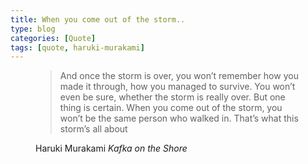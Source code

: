 ```yaml
---
title: When you come out of the storm..
type: blog
categories: [Quote]
tags: [quote, haruki-murakami]
---
```


<figure>
    <blockquote class="blockquote">
        <p>And once the storm is over, you won’t remember how you made it through, how you managed to survive. You won’t even be sure, whether the storm is really over. But one thing is certain. When you come out of the storm, you won’t be the same person who walked in. That’s what this storm’s all about</p>
    </blockquote>
    <figcaption class="blockquote-footer">
        Haruki Murakami <cite title="Source Title">Kafka on the Shore</cite>
    </figcaption>
</figure>